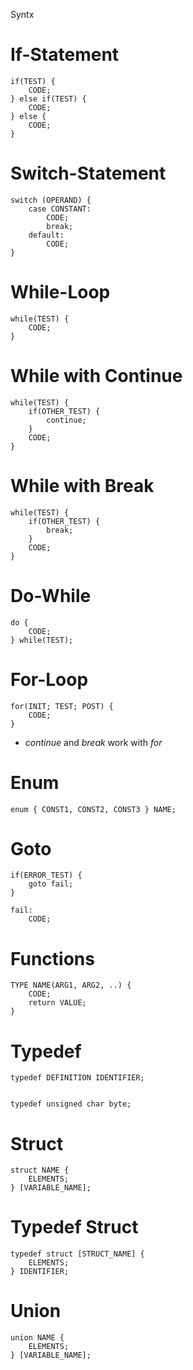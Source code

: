 Syntx

If-Statement
=====

    if(TEST) {
        CODE;
    } else if(TEST) {
        CODE;
    } else {
        CODE;
    }



Switch-Statement
=====

    switch (OPERAND) {
        case CONSTANT:
            CODE;
            break;
        default:
            CODE;
    }



While-Loop
==========

    while(TEST) {
        CODE;
    }



While with Continue
====

    while(TEST) {
        if(OTHER_TEST) {
            continue;
        }
        CODE;
    }



While with Break
=====

    while(TEST) {
        if(OTHER_TEST) {
            break;
        }
        CODE;
    }



Do-While
=====

    do {
        CODE;
    } while(TEST);



For-Loop
=====

    for(INIT; TEST; POST) {
        CODE;
    }

* *continue* and *break* work with *for*



Enum
=====

    enum { CONST1, CONST2, CONST3 } NAME;



Goto
====

    if(ERROR_TEST) {
        goto fail;
    }

    fail:
        CODE;



Functions
====

    TYPE NAME(ARG1, ARG2, ..) {
        CODE;
        return VALUE;
    }



Typedef
====

    typedef DEFINITION IDENTIFIER;


    typedef unsigned char byte;



Struct
====

    struct NAME {
        ELEMENTS;
    } [VARIABLE_NAME];



Typedef Struct
====

    typedef struct [STRUCT_NAME] {
        ELEMENTS;
    } IDENTIFIER;



Union
====

    union NAME {
        ELEMENTS;
    } [VARIABLE_NAME];

